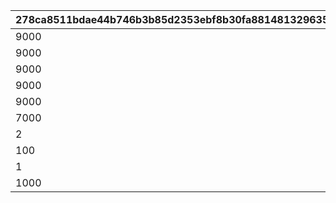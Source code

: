 |278ca8511bdae44b746b3b85d2353ebf8b30fa881481329635c2d60cc1639ae8|0adb49231686c6b0c6556b3f9d86f08debb6c5ed6b0140ed82bc6132110ade7b|188be54dd9550487ca1af61b3b164ee7c66906c13d332ff8c266fd6429e9a7d9|985bbd01e1535510e252537bb69666753a22b384a1e69c763a018913ea64ae33|
| --- | --- | --- | --- |
|9000|25011|2|1|
|9000|25012|2|2|
|9000|25013|2|3|
|9000|25014|2|4|
|9000|25015|2|5|
|7000|25021|2|6|
|2|21953|2|7|
|100|140001|4|8|
|1|4104402|18|9|
|1000|91002|8|10|